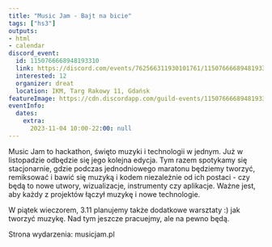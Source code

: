 ```yaml
---
title: "Music Jam - Bajt na bicie"
tags: ["hs3"]
outputs:
- html
- calendar
discord_event:
  id: 1150766668948193310
  link: https://discord.com/events/762566311930101761/1150766668948193310
  interested: 12
  organizer: dreat
  location: IKM, Targ Rakowy 11, Gdańsk
featureImage: https://cdn.discordapp.com/guild-events/1150766668948193310/90ba748cf0ec76c7293723cf5d7a9524.png?size=1024
eventInfo:
  dates:
    extra:
      2023-11-04 10:00-22:00: null
---
```

Music Jam to hackathon, święto muzyki i technologii w jednym. Już w listopadzie odbędzie się jego kolejna edycja. Tym razem spotykamy się stacjonarnie, gdzie podczas jednodniowego maratonu będziemy tworzyć, remiksować i bawić się muzyką i kodem niezależnie od ich postaci - czy będą to nowe utwory, wizualizacje, instrumenty czy aplikacje. Ważne jest, aby każdy z projektów łączył muzykę i nowe technologie.

W piątek wieczorem, 3.11 planujemy także dodatkowe warsztaty :) jak tworzyć muzykę.  Nad tym jeszcze pracuejmy, ale na pewno będą.

Strona wydarzenia: musicjam.pl
